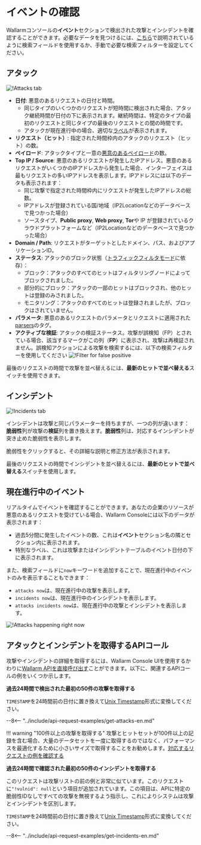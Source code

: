 [link-using-search]: ../search-and-filters/use-search.md
[link-verify-attack]: ../events/verify-attack.md

[img-attacks-tab]: ../../images/user-guides/events/check-attack.png
[img-current-attacks]: ../../images/glossary/attack-with-one-hit-example.png
[img-incidents-tab]: ../../images/user-guides/events/incident-vuln.png
[img-vulns-tab]: ../../images/user-guides/events/check-vulns.png
[img-show-falsepositive]: ../../images/user-guides/events/filter-for-falsepositive.png
[use-search]: ../search-and-filters/use-search.md
[search-by-attack-status]: ../search-and-filters/use-search.md#search-attacks-by-the-action

# イベントの確認

Wallarmコンソールの**イベント**セクションで検出された攻撃とインシデントを確認することができます。必要なデータを見つけるには、[こちら][use-search]で説明されているように検索フィールドを使用するか、手動で必要な検索フィルターを設定してください。

## アタック

![!Attacks tab][img-attacks-tab]

* **日付**: 悪意のあるリクエストの日付と時間。
    * 同じタイプのいくつかのリクエストが短時間に検出された場合、アタック継続時間が日付の下に表示されます。継続時間は、特定のタイプの最初のリクエストと同じタイプの最後のリクエストとの間の時間です。
    * アタックが現在進行中の場合、適切な[ラベル](#る現在進行中のイベント)が表示されます。
* **リクエスト（ヒット）**: 指定された時間枠内のアタックのリクエスト（ヒット）の数。
* **ペイロード**: アタックタイプと一意の[悪意のあるペイロード](../../glossary-en.md#malicious-payload)の数。
* **Top IP / Source**: 悪意のあるリクエストが発生したIPアドレス。悪意のあるリクエストがいくつかのIPアドレスから発生した場合、インターフェイスは最もリクエストの多いIPアドレスを表示します。IPアドレスには以下のデータも表示されます：
     * 同じ攻撃で指定された時間枠内にリクエストが発生したIPアドレスの総数。
     * IPアドレスが登録されている国/地域（IP2Locationなどのデータベースで見つかった場合）
     * ソースタイプ、**Public proxy**, **Web proxy**, **Tor**や IP が登録されているクラウドプラットフォームなど（IP2Locationなどのデータベースで見つかった場合） 
* **Domain / Path**: リクエストがターゲットとしたドメイン、パス、およびアプリケーションID。
* **ステータス**: アタックのブロック状態（[トラフィックフィルタモード](../../admin-en/configure-wallarm-mode.md)に依存）：
     * ブロック：アタックのすべてのヒットはフィルタリングノードによってブロックされました。
     * 部分的にブロック：アタックの一部のヒットはブロックされ、他のヒットは登録のみされました。
     * モニタリング：アタックのすべてのヒットは登録されましたが、ブロックはされていません。
* **パラメータ**: 悪意のあるリクエストのパラメータとリクエストに適用された[parsers](../rules/request-processing.md)のタグ。
* **アクティブな検証**: アタックの検証ステータス。攻撃が誤検知（FP）とされている場合、該当するマークがこの列（**FP**）に表示され、攻撃は再検証されません。誤検知アクションによる攻撃を検索するには、以下の検索フィルターを使用してください
    ![!Filter for false positive][img-show-falsepositive]

最後のリクエストの時間で攻撃を並べ替えるには、**最新のヒットで並べ替える**スイッチを使用できます。

## インシデント

![!Incidents tab][img-incidents-tab]

インシデントは攻撃と同じパラメーターを持ちますが、一つの列が違います： **脆弱性**列が攻撃の**検証**列を置き換えます。**脆弱性**列は、対応するインシデントが突き止めた脆弱性を表示します。

脆弱性をクリックすると、その詳細な説明と修正方法が表示されます。

最後のリクエストの時間でインシデントを並べ替えるには、**最新のヒットで並べ替える**スイッチを使用します。

## 現在進行中のイベント

リアルタイムでイベントを確認することができます。あなたの企業のリソースが悪意のあるリクエストを受けている場合、Wallarm Consoleには以下のデータが表示されます：

* 過去5分間に発生したイベントの数、これは**イベント**セクション名の隣とセクション内に表示されます。
* 特別なラベル、これは攻撃またはインシデントテーブルのイベント日付の下に表示されます。

また、検索フィールドに`now`キーワードを追加することで、現在進行中のイベントのみを表示することもできます：

* `attacks now`は、現在進行中の攻撃を表示します。
* `incidents now`は、現在進行中のインシデントを表示します。
* `attacks incidents now`は、現在進行中の攻撃とインシデントを表示します。

![!Attacks happening right now][img-current-attacks]

## アタックとインシデントを取得するAPIコール

攻撃やインシデントの詳細を取得するには、Wallarm Console UIを使用するかわりに[Wallarm APIを直接呼び出す](../../api/overview.md)ことができます。以下に、関連するAPIコールの例をいくつか示します。

**過去24時間で検出された最初の50件の攻撃を取得する**

`TIMESTAMP`を24時間前の日付に置き換えて[Unix Timestamp](https://www.unixtimestamp.com/)形式に変換してください。

--8<-- "../include/api-request-examples/get-attacks-en.md"

!!! warning "100件以上の攻撃を取得する"
    攻撃とヒットセットが100件以上の記録を含む場合、大量のデータセットを一度に取得するのではなく、パフォーマンスを最適化するために小さいサイズで取得することをお勧めします。[対応するリクエストの例を確認する](../../api/request-examples.md#get-a-large-number-of-attacks-100-and-more)

**過去24時間で確認された最初の50件のインシデントを取得する**

このリクエストは攻撃リストの前の例と非常に似ています。このリクエストに`"!vulnid": null`という項目が追加されています。この項目は、APIに特定の脆弱性IDなしですべての攻撃を無視するよう指示し、これによりシステムは攻撃とインシデントを区別します。

`TIMESTAMP`を24時間前の日付に置き換えて[Unix Timestamp](https://www.unixtimestamp.com/)形式に変換してください。

--8<-- "../include/api-request-examples/get-incidents-en.md"

<!-- ## Demo videos

<div class="video-wrapper">
  <iframe width="1280" height="720" src="https://www.youtube.com/embed/rhigX3DEoZ8" frameborder="0" allow="accelerometer; autoplay; encrypted-media; gyroscope; picture-in-picture" allowfullscreen></iframe>
</div> -->